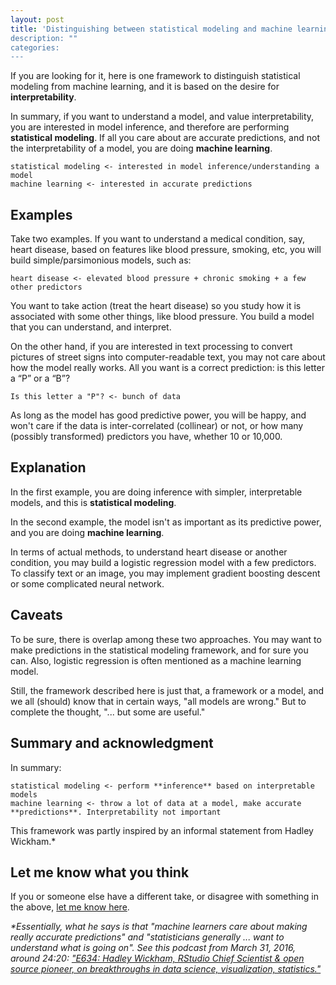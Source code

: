 ```yaml
---
layout: post
title: 'Distinguishing between statistical modeling and machine learning
description: ""
categories: 
---
```


If you are looking for it, here is one framework to distinguish statistical
modeling from machine learning, and it is based on the desire for **interpretability**.

In summary, if you want to understand a model, and value interpretability, you
are interested in model inference, and therefore are performing **statistical
modeling**. If all you care about are accurate predictions, and not the
interpretability of a model, you are doing **machine learning**.

	statistical modeling <- interested in model inference/understanding a model
	machine learning <- interested in accurate predictions

## Examples

Take two examples. If you want to understand a medical condition, say, heart
disease, based on features like blood pressure, smoking, etc, you will build
simple/parsimonious models, such as:

	heart disease <- elevated blood pressure + chronic smoking + a few other predictors
	
You want to take action (treat the heart disease) so you study how it is
associated with some other things, like blood pressure. You build a model that
you can understand, and interpret.

On the other hand, if you are interested in text processing to convert pictures
of street signs into computer-readable text, you may not care about how the
model really works. All you want is a correct prediction: is this letter a “P”
or a “B”? 

	Is this letter a "P"? <- bunch of data

As long as the model has good predictive power, you will be happy, and won't
care if the data is inter-correlated (collinear) or not, or how many (possibly
transformed) predictors you have, whether 10 or 10,000.

## Explanation

In the first example, you are doing inference with simpler, interpretable
models, and this is **statistical modeling**.

In the second example, the model isn't as important as its predictive power, and
you are doing **machine learning**.

In terms of actual methods, to understand heart disease or another condition,
you may build a logistic regression model with a few predictors. To classify
text or an image, you may implement gradient boosting descent or some
complicated neural network.

## Caveats

To be sure, there is overlap among these two approaches. You may want to make
predictions in the statistical modeling framework, and for sure you can. Also,
logistic regression is often mentioned as a machine learning model.

Still, the framework described here is just that, a framework or a model, and
we all (should) know that in certain ways, "all models are wrong." But to
complete the thought, "... but some are useful."

## Summary and acknowledgment

In summary:

	statistical modeling <- perform **inference** based on interpretable models
	machine learning <- throw a lot of data at a model, make accurate **predictions**. Interpretability not important

This framework was partly inspired by an informal statement from Hadley Wickham.*


## Let me know what you think

If you or someone else have a different take, or
disagree with something in the above,
[let me know here](http://twitter.com/pavopax).


<i>*Essentially, what he says is that "machine learners care about making really
accurate predictions" and "statisticians generally ... want to understand what
is going on". See this podcast from March 31, 2016, around 24:20:
["E634: Hadley Wickham, RStudio Chief Scientist & open source pioneer, on breakthroughs in data science, visualization, statistics."](https://itunes.apple.com/us/podcast/e634-hadley-wickham-rstudio/id315114957?i=1000365906688&mt=2)</i>

